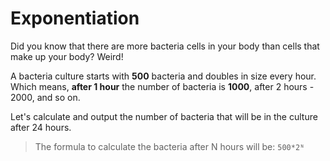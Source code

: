 # Exponentiation

Did you know that there are more bacteria cells in your body than cells that make up your body? Weird!

A bacteria culture starts with **500** bacteria and doubles in size every hour.
Which means, **after 1 hour** the number of bacteria is **1000**, after 2 hours - 2000, and so on.

Let's calculate and output the number of bacteria that will be in the culture after 24 hours.

> The formula to calculate the bacteria after N hours will be: `500*2ᴺ`

